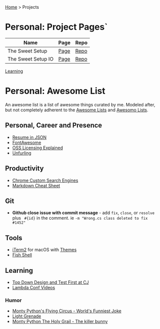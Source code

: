 [Home](https://jeffwindsor.carrd.co/) > Projects

# Personal: Project Pages`

|Name|Page|Repo|
|---|---|---|
|The Sweet Setup | [Page](https://jeffwindsor.github.io/the-sweet-setup/) | [Repo](https://github.com/jeffwindsor/the-sweet-setup)|
| The Sweet Setup IO | [Page](https://jeffwindsor.github.io/the-sweet-setup.io/) | [Repo](https://github.com/jeffwindsor/the-sweet-setup.io) |

[Learning](/learning.html)

# Personal: Awesome List

An awesome list is a list of awesome things curated by me.  Modeled after, but not completely adherent to the [Awesome Lists](https://github.com/topics/awesome) and [Awesomo Lists](https://github.com/lk-geimfari/awesomo).

## Personal, Career and Presence

* [Resume in JSON](https://jsonresume.org/getting-started)
* [FontAwesome](https://fontawesome.com)
* [OSS Licensing Explained](https://choosealicense.com)
* [Unfurling](https://medium.com/slack-developer-blog/everything-you-ever-wanted-to-know-about-unfurling-but-were-afraid-to-ask-or-how-to-make-your-e64b4bb9254)

## Productivity

* [Chrome Custom Search Engines](https://github.com/daturkel/custom-search-engines)
* [Markdown Cheat Sheet](https://github.com/adam-p/markdown-here/wiki/Markdown-Cheatsheet#images)

## Git

* **Github close issue with commit message** - add `fix`, `close`, or `resolve` plus ` #{id}` in the comment.  ie `-m "Wrong.cs class deleted to fix #1452"`

## Tools

* [iTerm2](https://iterm2.com) for macOS with [Themes](https://github.com/mbadolato/iTerm2-Color-Schemes)
* [Fish Shell](https://fishshell.com/docs/current/index.html)

## Learning

* [Top Down Design and Test First at CJ](https://www.youtube.com/channel/UC2OoWaGVtOgOM4he75rFuWg/videos)
* [Lambda Conf Videos](https://www.youtube.com/channel/UCEtohQeDqMSebi2yvLMUItg)


### Humor

* [Monty Python's Flying Circus - World's Funniest Joke](https://www.youtube.com/watch?v=ienp4J3pW7U)
* [Light Grenade](https://www.youtube.com/watch?v=dCeD2gF9jUo)
* [Monty Python The Holy Grail - The killer bunny](https://www.youtube.com/watch?v=tgj3nZWtOfA)
